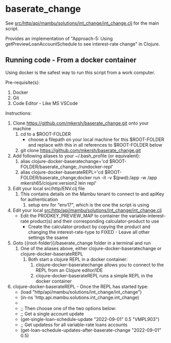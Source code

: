 # baserate_change

See [src/http/api/mambu/solutions/int_change/int_change.clj](https://github.com/mkersh/baserate_change/blob/main/src/http/api/mambu/solutions/int_change/int_change.clj) for the main script.

Provides an implementation of "Approach-5: Using getPreviewLoanAccountSchedule to see interest-rate change" in Clojure.


## Running code - From a docker container

Using docker is the safest way to run this script from a work computer.

Pre-requisite(s):
1. Docker
1. Git
1. Code Editor - Like MS VSCode


Instructions:
1. Clone https://github.com/mkersh/baserate_change.git onto your machine
    1. cd to a $ROOT-FOLDER 
        * choose a filepath on your local machine for this $ROOT-FOLDER and replace with this in all references to $ROOT-FOLDER below
    1. git clone https://github.com/mkersh/baserate_change.git
1. Add following aliases to your ~/.bash_profile (or equivalent):
    1. alias clojure-docker-baseratechange='cd $ROOT-FOLDER/baserate_change;./rundocker-repl'
    1. alias clojure-docker-baserateREPL='cd $ROOT-FOLDER/baserate_change;docker run -it -v $(pwd):/app -w /app mkersh65/clojure:version2 lein repl'
1. Edit your local src/http/ENV.clj file
    1. This contains details on the Mambu tenant to connect to and apiKey for authentication
        1. setup env for "env17", which is the one the script is using
1. Edit your local [src/http/api/mambu/solutions/int_change/int_change.clj](https://github.com/mkersh/baserate_change/blob/main/src/http/api/mambu/solutions/int_change/int_change.clj)
    * Edit the PRODKEY_PREVIEW_MAP to container the variable-interest-rate product(s) and their corresponding calculator-product to use
        * Create the calculator-product by copying the product and changing the interest-rate-type to FIXED - Leave all other settings the ssame
1. Goto {{root-folder}}/baserate_change folder in a terminal and run
    1. One of the aliases above, either clojure-docker-baseratechange or clojure-docker-baserateREPL
        1. Both start a clojure REPL in a docker container:
            1. clojure-docker-baseratechange allows you to connect to the REPL from an Clojure editor/IDE
            1. clojure-docker-baserateREPL runs a simple REPL in the docker container
1. clojure-docker-baserateREPL - Once the REPL has started type:
    * (load "http/api/mambu/solutions/int_change/int_change")
    * (in-ns 'http.api.mambu.solutions.int_change.int_change)
    * 
    * ;; Then choose one of the two options below:
    * ;; Get a single account update
    * (get-single-loan-schedule-update "2022-09-01" 0.5 "VMPL903")
    * ;; Get updatess for all variable-rate loans accounts
    * (get-loan-schedule-updates-after-baserate-change "2022-09-01" 0.5)




